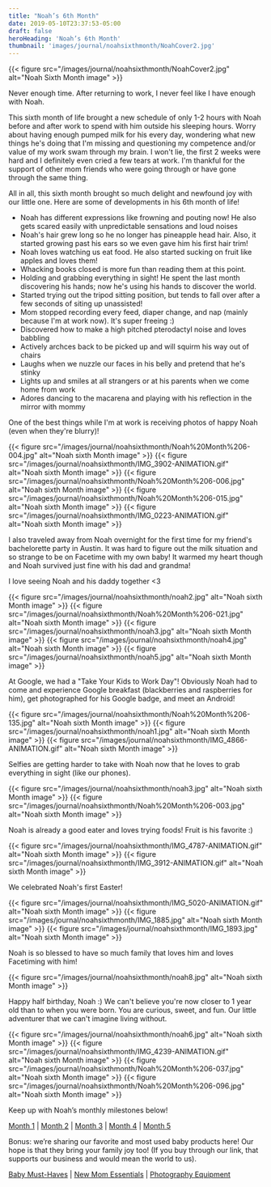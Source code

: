 ```yaml
---
title: "Noah’s 6th Month"
date: 2019-05-10T23:37:53-05:00
draft: false
heroHeading: 'Noah’s 6th Month'
thumbnail: 'images/journal/noahsixthmonth/NoahCover2.jpg'
---
```


{{< figure src="/images/journal/noahsixthmonth/NoahCover2.jpg" alt="Noah Sixth Month image" >}}

Never enough time. After returning to work, I never feel like I have enough with Noah. 

This sixth month of life brought a new schedule of only 1-2 hours with Noah before and after work to spend with him outside his sleeping hours. Worry about having enough pumped milk for his every day, wondering what new things he's doing that I'm missing and questioning my competence and/or value of my work swam through my brain. I won't lie, the first 2 weeks were hard and I definitely even cried a few tears at work. I'm thankful for the support of other mom friends who were going through or have gone through the same thing. 

All in all, this sixth month brought so much delight and newfound joy with our little one. Here are some of developments in his 6th month of life!

- Noah has different expressions like frowning and pouting now! He also gets scared easily with unpredictable sensations and loud noises
- Noah's hair grew long so he no longer has pineapple head hair. Also, it started growing past his ears so we even gave him his first hair trim!
- Noah loves watching us eat food. He also started sucking on fruit like apples and loves them!
- Whacking books closed is more fun than reading them at this point.
- Holding and grabbing everything in sight! He spent the last month discovering his hands; now he's using his hands to discover the world.
- Started trying out the tripod sitting position, but tends to fall over after a few seconds of siting up unassisted!
- Mom stopped recording every feed, diaper change, and nap (mainly because I'm at work now). It's super freeing :)
- Discovered how to make a high pitched pterodactyl noise and loves babbling
- Actively archces back to be picked up and will squirm his way out of chairs
- Laughs when we nuzzle our faces in his belly and pretend that he's stinky
- Lights up and smiles at all strangers or at his parents when we come home from work
- Adores dancing to the macarena and playing with his reflection in the mirror with mommy


One of the best things while I'm at work is receiving photos of happy Noah (even when they're blurry)!

{{< figure src="/images/journal/noahsixthmonth/Noah%20Month%206-004.jpg" alt="Noah sixth Month image" >}}
{{< figure src="/images/journal/noahsixthmonth/IMG_3902-ANIMATION.gif" alt="Noah sixth Month image" >}}
{{< figure src="/images/journal/noahsixthmonth/Noah%20Month%206-006.jpg" alt="Noah sixth Month image" >}}
{{< figure src="/images/journal/noahsixthmonth/Noah%20Month%206-015.jpg" alt="Noah sixth Month image" >}}
{{< figure src="/images/journal/noahsixthmonth/IMG_0223-ANIMATION.gif" alt="Noah sixth Month image" >}}

I also traveled away from Noah overnight for the first time for my friend's bachelorette party in Austin. It was hard to figure out the milk situation and so strange to be on Facetime with my own baby! It warmed my heart though and Noah survived just fine with his dad and grandma! 

I love seeing Noah and his daddy together <3 

{{< figure src="/images/journal/noahsixthmonth/noah2.jpg" alt="Noah sixth Month image" >}}
{{< figure src="/images/journal/noahsixthmonth/Noah%20Month%206-021.jpg" alt="Noah sixth Month image" >}}
{{< figure src="/images/journal/noahsixthmonth/noah3.jpg" alt="Noah sixth Month image" >}}
{{< figure src="/images/journal/noahsixthmonth/noah4.jpg" alt="Noah sixth Month image" >}}
{{< figure src="/images/journal/noahsixthmonth/noah5.jpg" alt="Noah sixth Month image" >}}

At Google, we had a "Take Your Kids to Work Day"! Obviously Noah had to come and experience Google breakfast (blackberries and raspberries for him), get photographed for his Google badge, and meet an Android!

{{< figure src="/images/journal/noahsixthmonth/Noah%20Month%206-135.jpg" alt="Noah sixth Month image" >}}
{{< figure src="/images/journal/noahsixthmonth/noah1.jpg" alt="Noah sixth Month image" >}}
{{< figure src="/images/journal/noahsixthmonth/IMG_4866-ANIMATION.gif" alt="Noah sixth Month image" >}}

Selfies are getting harder to take with Noah now that he loves to grab everything in sight (like our phones). 

{{< figure src="/images/journal/noahsixthmonth/noah3.jpg" alt="Noah sixth Month image" >}}
{{< figure src="/images/journal/noahsixthmonth/Noah%20Month%206-003.jpg" alt="Noah sixth Month image" >}}

Noah is already a good eater and loves trying foods! Fruit is his favorite :)

{{< figure src="/images/journal/noahsixthmonth/IMG_4787-ANIMATION.gif" alt="Noah sixth Month image" >}}
{{< figure src="/images/journal/noahsixthmonth/IMG_3912-ANIMATION.gif" alt="Noah sixth Month image" >}}

We celebrated Noah's first Easter!

{{< figure src="/images/journal/noahsixthmonth/IMG_5020-ANIMATION.gif" alt="Noah sixth Month image" >}}
{{< figure src="/images/journal/noahsixthmonth/IMG_1885.jpg" alt="Noah sixth Month image" >}}
{{< figure src="/images/journal/noahsixthmonth/IMG_1893.jpg" alt="Noah sixth Month image" >}}

Noah is so blessed to have so much family that loves him and loves Facetiming with him!

{{< figure src="/images/journal/noahsixthmonth/noah8.jpg" alt="Noah sixth Month image" >}}

Happy half birthday, Noah :) We can't believe you're now closer to 1 year old than to when you were born. You are curious, sweet, and fun. Our little adventurer that we can't imagine living without. 

{{< figure src="/images/journal/noahsixthmonth/noah6.jpg" alt="Noah sixth Month image" >}}
{{< figure src="/images/journal/noahsixthmonth/IMG_4239-ANIMATION.gif" alt="Noah sixth Month image" >}}
{{< figure src="/images/journal/noahsixthmonth/Noah%20Month%206-037.jpg" alt="Noah sixth Month image" >}}
{{< figure src="/images/journal/noahsixthmonth/Noah%20Month%206-096.jpg" alt="Noah sixth Month image" >}}

Keep up with Noah’s monthly milestones below!

[Month 1](https://ivanasteven.com/journal/first-month) | [Month 2](https://ivanasteven.com/journal/second-month) | [Month 3](https://ivanasteven.com/journal/third-month) | [Month 4](https://ivanasteven.com/journal/fourth-month) | [Month 5](https://ivanasteven.com/journal/fifth-month)

Bonus: we’re sharing our favorite and most used baby products here! Our hope is that they bring your family joy too! (If you buy through our link, that supports our business and would mean the world to us). 

[Baby Must-Haves](https://kit.com/ivanasteven/our-baby-must-haves) | [New Mom Essentials](https://kit.com/ivanasteven/new-mom-essentials) | [Photography Equipment](https://kit.com/ivanasteven/photography-gear)